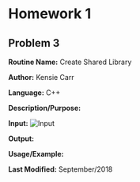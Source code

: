 # Homework 1

## Problem 3

**Routine Name:**           Create Shared Library

**Author:** Kensie Carr

**Language:** C++

**Description/Purpose:** 

**Input:** ![Input](https://KensieCarr.github.io/Math-4610/Homework1/Problem3Input.JPG)

**Output:** 

**Usage/Example:**

**Last Modified:** September/2018
